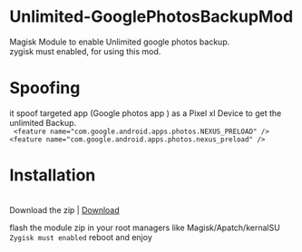 # Unlimited-GooglePhotosBackupMod
Magisk Module to enable Unlimited google photos backup. <br>
zygisk must enabled, for using this mod.

# Spoofing

it spoof targeted app (Google photos app ) as a Pixel xl Device to get the unlimited Backup.
<br>
`` <feature name="com.google.android.apps.photos.NEXUS_PRELOAD" />``
<br>
`` <feature name="com.google.android.apps.photos.nexus_preload" /> ``

# Installation 
<br>
Download the zip |
<a href="https://github.com/Kolass2004/Unlimited-GooglePhotosBackupMod/releases/download/v2.1/gphotos-unlimited-mod-v2.1-hotfix.zip" download >Download</a>

flash the module zip in your root managers like Magisk/Apatch/kernalSU
``Zygisk must enabled``
reboot and enjoy
